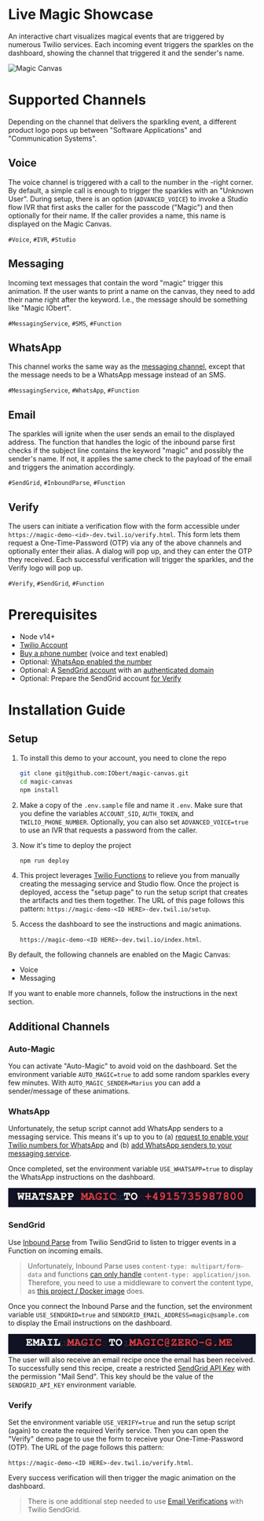 # Live Magic Showcase

An interactive chart visualizes magical events that are triggered by numerous Twilio services. Each incoming event triggers the sparkles on the dashboard, showing the channel that triggered it and the sender's name.

![Magic Canvas](./docs/MagicCanvas.gif)

# Supported Channels

Depending on the channel that delivers the sparkling event, a different product logo pops up between "Software Applications" and "Communication Systems".

## Voice

The voice channel is triggered with a call to the number in the -right corner. By default, a simple call is enough to trigger the sparkles with an "Unknown User".
During setup, there is an option (`ADVANCED_VOICE`) to invoke a Studio flow IVR that first asks the caller for the passcode ("Magic") and then optionally for their name. If the caller provides a name, this name is displayed on the Magic Canvas.

`#Voice`, `#IVR`, `#Studio`

## Messaging

Incoming text messages that contain the word "magic" trigger this animation. If the user wants to print a name on the canvas, they need to add their name right after the keyword. I.e., the message should be something like "Magic IObert".

`#MessagingService`, `#SMS`, `#Function`

## WhatsApp

This channel works the same way as the [messaging channel](#messaging), except that the message needs to be a WhatsApp message instead of an SMS.

`#MessagingService`, `#WhatsApp`, `#Function`

## Email

The sparkles will ignite when the user sends an email to the displayed address. The function that handles the logic of the inbound parse first checks if the subject line contains the keyword "magic" and possibly the sender's name. If not, it applies the same check to the payload of the email and triggers the animation accordingly.

`#SendGrid`, `#InboundParse`, `#Function`

## Verify

The users can initiate a verification flow with the form accessible under `https://magic-demo-<id>-dev.twil.io/verify.html`. This form lets them request a One-Time-Password (OTP) via any of the above channels and optionally enter their alias. A dialog will pop up, and they can enter the OTP they received. Each successful verification will trigger the sparkles, and the Verify logo will pop up.

`#Verify`, `#SendGrid`, `#Function`

# Prerequisites

- Node v14+
- [Twilio Account](https://www.twilio.com/try-twilio)
- [Buy a phone number](https://support.twilio.com/hc/en-us/articles/223135247-How-to-Search-for-and-Buy-a-Twilio-Phone-Number-from-Console) (voice and text enabled)
- Optional: [WhatsApp enabled the number](https://www.twilio.com/whatsapp/request-access)
- Optional: A [SendGrid account](https://signup.sendgrid.com/) with an [authenticated domain](https://docs.sendgrid.com/ui/account-and-settings/how-to-set-up-domain-authentication)
- Optional: Prepare the SendGrid account [for Verify](https://www.twilio.com/docs/verify/email#set-up-your-sendgrid-account)

# Installation Guide

## Setup

1. To install this demo to your account, you need to clone the repo

   ```Bash
   git clone git@github.com:IObert/magic-canvas.git
   cd magic-canvas
   npm install
   ```

2. Make a copy of the `.env.sample` file and name it `.env`. Make sure that you define the variables `ACCOUNT_SID`, `AUTH_TOKEN`, and `TWILIO_PHONE_NUMBER`. Optionally, you can also set `ADVANCED_VOICE=true` to use an IVR that requests a password from the caller.

3. Now it's time to deploy the project

   ```Bash
   npm run deploy
   ```

4. This project leverages [Twilio Functions](https://www.twilio.com/docs/runtime/functions) to relieve you from manually creating the messaging service and Studio flow. Once the project is deployed, access the "setup page" to run the setup script that creates the artifacts and ties them together. The URL of this page follows this pattern: `https://magic-demo-<ID HERE>-dev.twil.io/setup`.

5. Access the dashboard to see the instructions and magic animations.

   `https://magic-demo-<ID HERE>-dev.twil.io/index.html`.

By default, the following channels are enabled on the Magic Canvas:

- Voice
- Messaging

If you want to enable more channels, follow the instructions in the next section.

## Additional Channels

### Auto-Magic

You can activate "Auto-Magic" to avoid void on the dashboard. Set the environment variable `AUTO_MAGIC=true` to add some random sparkles every few minutes. With `AUTO_MAGIC_SENDER=Marius` you can add a sender/message of these animations.

### WhatsApp

Unfortunately, the setup script cannot add WhatsApp senders to a messaging service. This means it's up to you to (a) [request to enable your Twilio numbers for WhatsApp](https://www.twilio.com/whatsapp/request-access) and (b) [add WhatsApp senders to your messaging service](https://support.twilio.com/hc/en-us/articles/223181308-Getting-started-with-Messaging-Services#h_01F906R1JEWZA226ZR3CKR0Y4F).

Once completed, set the environment variable `USE_WHATSAPP=true` to display the WhatsApp instructions on the dashboard.

![WhatsApp Instructions](./docs/WhatsAppInstructions.png)

### SendGrid

Use [Inbound Parse](https://docs.sendgrid.com/for-developers/parsing-email/setting-up-the-inbound-parse-webhook) from Twilio SendGrid to listen to trigger events in a Function on incoming emails.

> Unfortunately, Inbound Parse uses `content-type: multipart/form-data` and functions [can only handle](https://stackoverflow.com/questions/73304225/email-to-sms-using-sendgrid-inboundparse-and-twilio/73307939?noredirect=1#comment129504368_73307939) `content-type: application/json`. Therefore, you need to use a middleware to convert the content type, as [this project / Docker image](https://github.com/IObert/content-type-converter) does.

Once you connect the Inbound Parse and the function, set the environment variable `USE_SENDGRID=true` and `SENDGRID_EMAIL_ADDRESS=magic@sample.com`
to display the Email instructions on the dashboard.

![Email Instructions](./docs/EmailInstructions.png)
The user will also receive an email recipe once the email has been received. To successfully send this recipe, create a restricted [SendGrid API Key](https://docs.sendgrid.com/ui/account-and-settings/api-keys#creating-an-api-key) with the permission "Mail Send". This key should be the value of the `SENDGRID_API_KEY` environment variable.

### Verify

Set the environment variable `USE_VERIFY=true` and run the setup script (again) to create the required Verify service. Then you can open the "Verify" demo page to use the form to receive your One-Time-Password (OTP). The URL of the page follows this pattern:

`https://magic-demo-<ID HERE>-dev.twil.io/verify.html`.

Every success verification will then trigger the magic animation on the dashboard.

> There is one additional step needed to use [Email Verifications](https://www.twilio.com/docs/verify/email#set-up-your-sendgrid-account) with Twilio SendGrid.
